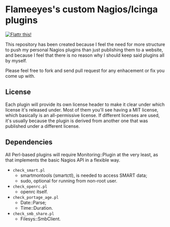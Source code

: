 Flameeyes's custom Nagios/Icinga plugins
========================================

[![Flattr this!](http://api.flattr.com/button/flattr-badge-large.png)](https://flattr.com/thing/1014927)

This repository has been created because I feel the need for more
structure to push my personal Nagios plugins than just publishing them
to a website, and because I feel that there is no reason why I should
keep said plugins all by myself.

Please feel free to fork and send pull request for any enhacement or
fix you come up with.

License
-------

Each plugin will provide its own license header to make it clear under
which license it's released under. Most of them you'll see having a
MIT license, which basically is an all-permissive license. If
different licenses are used, it's usually because the plugin is
derived from another one that was published under a different license.

Dependencies
------------

All Perl-based plugins will require Monitoring::Plugin at the very least,
as that implements the basic Nagios API in a flexible way.

 * `check_smart.pl`
   - smartmontools (smartctl), is needed to access SMART data;
   - sudo, optional for running from non-root user.
 * `check_openrc.pl`
   - openrc itself.
 * `check_portage_age.pl`
   - Date::Parse;
   - Time::Duration.
 * `check_smb_share.pl`
   - Filesys::SmbClient.
